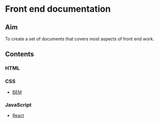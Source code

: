 # Front end documentation

## Aim

To create a set of documents that covers most aspects of front end work.

## Contents

### HTML

### CSS

- [BEM](CSS/BEM.md)

### JavaScript

- [React](JavaScript/react.md)

